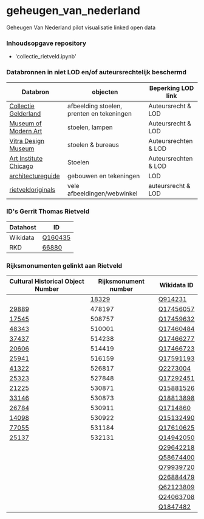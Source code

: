 # geheugen_van_nederland
Geheugen Van Nederland pilot visualisatie linked open data

### Inhoudsopgave repository

- 'collectie_rietveld.ipynb' 

### Databronnen in niet LOD en/of auteursrechtelijk beschermd
| Databron | objecten | Beperking LOD link |
| --- | --- | --- |
| [Collectie Gelderland](https://www.collectiegelderland.nl/zoeken?term=rietveld&page=1&filter=search_s_has_media-Ja) | afbeelding stoelen, prenten en tekeningen | Auteursrecht & LOD |
| [Museum of Modern Art](https://www.moma.org/artists/4922#works) | stoelen, lampen | Auteursrecht & LOD |
| [Vitra Design Museum](https://collectiononline.design-museum.de/#/de/person/10308?_k=5jvfvh) | stoelen & bureaus | Auteursrechten & LOD |
| [Art Institute Chicago](https://collectiononline.design-museum.de/#/de/person/10308?_k=5jvfvh) | Stoelen | Auteursrechten & LOD |
| [architectureguide](https://www.architectureguide.nl/project/list_projects_of_architect/arc_id/846) | gebouwen en tekeningen | LOD |
| [rietveldoriginals](https://rietveldoriginals.com/) | vele afbeeldingen/webwinkel | auteursrecht & LOD |

### ID's Gerrit Thomas Rietveld

| Datahost | ID |
| --- | --- |
| Wikidata | [Q160435](https://www.wikidata.org/wiki/Q160435) |
| RKD | [66880](https://rkd.nl/nl/explore/artists/66880) |

### Rijksmonumenten gelinkt aan Rietveld

| Cultural Historical Object Number | Rijksmonument number | Wikidata ID | 
| -------             | --- | --- |
|   | [18329](https://monumentenregister.cultureelerfgoed.nl/monumenten/18329) | [Q914231](https://www.wikidata.org/wiki/Q914231)
| [29889](https://linkeddata.cultureelerfgoed.nl/cho-kennis/id/rijksmonument/29889) | 478197 | [Q17456057](http://www.wikidata.org/entity/Q17456057)|
| [17545](https://linkeddata.cultureelerfgoed.nl/cho-kennis/id/rijksmonument/17545) | 508757 | [Q17459632](http://www.wikidata.org/entity/Q17459632)|
| [48343](https://linkeddata.cultureelerfgoed.nl/cho-kennis/id/rijksmonument/48343) | 510001 | [Q17460484](http://www.wikidata.org/entity/Q17460484)|
| [37437](https://linkeddata.cultureelerfgoed.nl/cho-kennis/id/rijksmonument/37437) | 514238 | [Q17466277](http://www.wikidata.org/entity/Q17466277)|
| [20606](https://linkeddata.cultureelerfgoed.nl/cho-kennis/id/rijksmonument/20606) | 514419 | [Q17466723](http://www.wikidata.org/entity/Q17466723)|
| [25941](https://linkeddata.cultureelerfgoed.nl/cho-kennis/id/rijksmonument/25941) | 516159 | [Q17591193](http://www.wikidata.org/entity/Q17591193)|
| [41322](https://linkeddata.cultureelerfgoed.nl/cho-kennis/id/rijksmonument/41322) | 526817 | [Q2273004](http://www.wikidata.org/entity/Q2273004)|
| [25323](https://linkeddata.cultureelerfgoed.nl/cho-kennis/id/rijksmonument/25323) | 527848 | [Q17292451](http://www.wikidata.org/entity/Q17292451)|
| [21225](https://linkeddata.cultureelerfgoed.nl/cho-kennis/id/rijksmonument/21225) | 530871 | [Q15881526](http://www.wikidata.org/entity/Q15881526)|
| [33146](https://linkeddata.cultureelerfgoed.nl/cho-kennis/id/rijksmonument/33146) | 530873 | [Q18813898](http://www.wikidata.org/entity/Q18813898)|
| [26784](https://linkeddata.cultureelerfgoed.nl/cho-kennis/id/rijksmonument/26784) | 530911 | [Q1714860](http://www.wikidata.org/entity/Q1714860)|
| [14098](https://linkeddata.cultureelerfgoed.nl/cho-kennis/id/rijksmonument/14098) | 530922 | [Q15132490](http://www.wikidata.org/entity/Q15132490)|
| [77055](https://linkeddata.cultureelerfgoed.nl/cho-kennis/id/rijksmonument/77055) | 531184 | [Q17610625](http://www.wikidata.org/entity/Q17610625)|
| [25137](https://linkeddata.cultureelerfgoed.nl/cho-kennis/id/rijksmonument/25137) | 532131 | [Q14942050](http://www.wikidata.org/entity/Q14942050)|
|  |  | [Q29642218](https://www.wikidata.org/wiki/Q29642218) |
|  |  | [Q58674400](https://www.wikidata.org/wiki/Q58674400) |
|  |  | [Q79939720](https://www.wikidata.org/wiki/Q79939720) |
|  |  | [Q26884479](https://www.wikidata.org/wiki/Q26884479) |
|  |  | [Q62123809](https://www.wikidata.org/wiki/Q62123809) |
|  |  | [Q24063708](https://www.wikidata.org/wiki/Q24063708) |
|  |  | [Q1847482](https://www.wikidata.org/wiki/Q1847482) |






